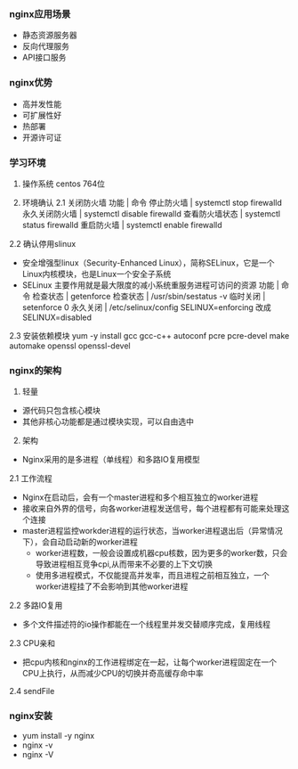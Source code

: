 ### nginx应用场景
- 静态资源服务器
- 反向代理服务
- API接口服务

### nginx优势
- 高并发性能
- 可扩展性好
- 热部署
- 开源许可证

### 学习环境
1. 操作系统
centos 764位

2. 环境确认
2.1 关闭防火墙
功能 | 命令
停止防火墙 | systemctl stop firewalld
永久关闭防火墙 | systemctl disable firewalld
查看防火墙状态 | systemctl status firewalld
重启防火墙 | systemctl enable firewalld

2.2 确认停用slinux
- 安全增强型linux（Security-Enhanced Linux），简称SELinux，它是一个Linux内核模块，也是Linux一个安全子系统
- SELinux 主要作用就是最大限度的减小系统重服务进程可访问的资源
功能 | 命令
检查状态 | getenforce
检查状态 | /usr/sbin/sestatus -v
临时关闭 | setenforce 0
永久关闭 | /etc/selinux/config SELINUX=enforcing 改成SELINUX=disabled

2.3 安装依赖模块
yum -y install gcc gcc-c++ autoconf pcre pcre-devel make automake openssl openssl-devel

### nginx的架构
1. 轻量
- 源代码只包含核心模块
- 其他非核心功能都是通过模块实现，可以自由选中

2. 架构
- Nginx采用的是多进程（单线程）和多路IO复用模型

2.1 工作流程
- Nginx在启动后，会有一个master进程和多个相互独立的worker进程
- 接收来自外界的信号，向各worker进程发送信号，每个进程都有可能来处理这个连接
- master进程监控workder进程的运行状态，当worker进程退出后（异常情况下），会自动启动新的worker进程
  - worker进程数，一般会设置成机器cpu核数，因为更多的worker数，只会导致进程相互竞争cpi,从而带来不必要的上下文切换
  - 使用多进程模式，不仅能提高并发率，而且进程之前相互独立，一个worker进程挂了不会影响到其他worker进程

2.2 多路IO复用
- 多个文件描述符的io操作都能在一个线程里并发交替顺序完成，复用线程

2.3 CPU亲和
- 把cpu内核和nginx的工作进程绑定在一起，让每个worker进程固定在一个CPU上执行，从而减少CPU的切换并奇高缓存命中率

2.4 sendFile

### nginx安装
- yum install -y nginx
- nginx -v
- nginx -V